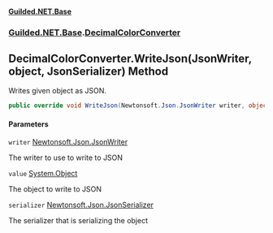
#### [Guilded.NET.Base](Guilded_NET_Base 'Guilded.NET.Base')
### [Guilded.NET.Base](Guilded_NET_Base#Guilded_NET_Base 'Guilded.NET.Base').[DecimalColorConverter](DecimalColorConverter 'Guilded.NET.Base.DecimalColorConverter')
## DecimalColorConverter.WriteJson(JsonWriter, object, JsonSerializer) Method

Writes given object as JSON.
```csharp
public override void WriteJson(Newtonsoft.Json.JsonWriter writer, object value, Newtonsoft.Json.JsonSerializer serializer);
```

#### Parameters

<a name='Guilded_NET_Base_DecimalColorConverter_WriteJson(Newtonsoft_Json_JsonWriter_object_Newtonsoft_Json_JsonSerializer)_writer'></a>
`writer` [Newtonsoft.Json.JsonWriter](https://docs.microsoft.com/en-us/dotnet/api/Newtonsoft.Json.JsonWriter 'Newtonsoft.Json.JsonWriter')

The writer to use to write to JSON

<a name='Guilded_NET_Base_DecimalColorConverter_WriteJson(Newtonsoft_Json_JsonWriter_object_Newtonsoft_Json_JsonSerializer)_value'></a>
`value` [System.Object](https://docs.microsoft.com/en-us/dotnet/api/System.Object 'System.Object')

The object to write to JSON

<a name='Guilded_NET_Base_DecimalColorConverter_WriteJson(Newtonsoft_Json_JsonWriter_object_Newtonsoft_Json_JsonSerializer)_serializer'></a>
`serializer` [Newtonsoft.Json.JsonSerializer](https://docs.microsoft.com/en-us/dotnet/api/Newtonsoft.Json.JsonSerializer 'Newtonsoft.Json.JsonSerializer')

The serializer that is serializing the object